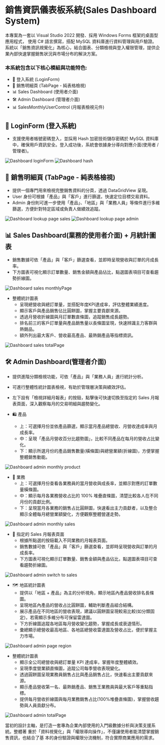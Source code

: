 ﻿# 銷售資訊儀表板系統(Sales Dashboard System)
本專案為一套以 Visual Studio 2022 開發、採用 Windows Forms 框架的桌面型應用程式， 使用 C# 語言撰寫，搭配 MySQL 資料庫進行資料管理與用戶驗證。系統以「銷售資訊視覺化」為核心，結合圖表、分類檢視與登入權限管理，提供企業內部快速掌握銷售狀況與市場分布的解決方案。
### 本系統包含以下核心模組與功能特色:
+ 🔐 登入系統 (LoginForm) 
+ 🧾 銷售明細頁 (TabPage - 純表格檢視)
+ 📊 Sales Dashboard (使用者介面)
+ 🛠 Admin Dashboard (管理者介面) 
+ 📊 SalesMonthlyUserControl (月報表檢視元件)

## 🔐 LoginForm (登入系統)
+ 支援使用者帳號密碼登入，並採用 Hash 加密技術儲存密碼於 MySQL 資料庫中，確保用戶資訊安全。登入成功後，系統會依據身分導向對應介面(使用者 / 管理者)。

![Dashboard loginForm](screenshot/loginForm.jpg)
![Dashboard hash](screenshot/hash.png)

## 🧾 銷售明細頁 (TabPage - 純表格檢視)
+ 提供一個專門用來檢視完整銷售資料的分頁，透過 DataGridView 呈現。
+ User 身份可根據「產品」與「客戶」進行篩選，快速定位目標交易資料。
+ Admin 身份則可進一步使用「產品」、「地區」與「業務人員」等條件進行多維篩選，方便針對特定區域或負責人做績效追蹤。

![Dashboard lookup page sales](screenshot/lookup_sales.jpg)
![Dashboard lookup page admin](screenshot/lookup_admin.jpg)

   
## 📊 Sales Dashboard(業務的使用者介面) + 月統計圖表
+ 銷售數據可依「產品」與「客戶」篩選查看，並即時呈現營收與訂單的月成長率。
+ 下方圖表可視化顯示訂單數量、銷售金額與產品佔比，點選圖表項目可查看趨勢折線圖。

![Dashboard sales monthlyPage](screenshot/page_monthly_sales.jpg)
  
+ 整體統計圖表
  - 呈現總營收與總訂單量，並搭配年度KPI達成率，評估整體業績進度。
  - 顯示客戶與產品銷售佔比圓餅圖，掌握主要貢獻來源。
  - 透過月營收折線圖與月訂單數直條圖，追蹤銷售成長趨勢。
  - 排名前三的客戶訂單量與產品銷售量以長條圖呈現，快速辨識主力客群與熱銷品。 
  - 額外列出最大客戶、營收最高產品、最熱銷產品等指標資訊。

![Dashboard sales totalPage](screenshot/total_sales.jpg)
 
## 🛠 Admin Dashboard(管理者介面)
+ 提供進階分類檢視功能，可依「產品」與「業務人員」進行統計分析。
+ 可進行整體性統計圖表檢視，有助於管理層決策與績效評估。
+ 左下設有「檢視詳細月報表」的按鈕，點擊後可快速切換至指定的 Sales 月報表頁面，深入觀察每月的交易明細與趨勢變化。

+ 🛍 產品
  - 上：可選擇月份並依產品篩選，顯示當月產品總營收、月營收達成率與月成長率。
  - 中：呈現「產品月營收百分比趨勢圖」，比較不同產品在每月的營收占比變化。
  - 下：顯示所選月份的產品銷售數量(橫條圖)與總營業額(折線圖)，方便掌握整體銷售動能。

![Dashboard admin monthly product](screenshot/page_monthlyProduct_admin.jpg)
  
+ 👤 業務
  - 上：可選擇月份查看各業務員的當月營收與成長率，並顯示對應的訂單數量橫條圖。 
  - 中：顯示每月各業務營收占比的 100% 堆疊直條圖，清楚比較各人在不同月份的貢獻比例。
  - 下：呈現當月各業務的銷售占比圓餅圖，快速看出主力貢獻者，以及整合顯示全體每月總營業額變化，方便觀察整體營運走勢。

![Dashboard admin monthly sales](screenshot/page_monthlySales_admin.jpg)
  
+ 👤 指定的 Sales 月報表頁面
  - 根據所點選的按鈕載入不同業務的月報表頁面。
  - 銷售數據可依「產品」與「客戶」篩選查看，並即時呈現營收與訂單的月成長率。
  - 下方圖表可視化顯示訂單數量、銷售金額與產品佔比，點選圖表項目可查看趨勢折線圖。

![Dashboard admin switch to sales](screenshot/switch_to_sales.jpg)

+ 🗺 地區統計圖表
  - 提供以「地區 + 產品」為主的分析視角，顯示地區內產品營收排名長條圖。
  - 呈現地區內產品的營收占比圓餅圖，輔助判斷產品組合結構。
  - 展示產品在不同地區的營收表現，建議以圓餅圖呈現較易比較(如分類固定)，若需顯示多維分布可保留雷達圖。
  - 下方折線圖追蹤各地區每月營收變化趨勢，掌握成長或衰退情形。
  - 彙總顯示總營收最高地區、各地區總營收雷達圖及營收占比，便於掌握主力市場。

![Dashboard admin page region](screenshot/page_region_admin.jpg)
  
+ 整體統計圖表
  - 顯示全公司總營收與總訂單量 KPI 達成率，掌握年度整體績效。
  - 呈現季度營業額直條圖，追蹤公司每季營收表現變化。
  - 透過圓餅圖呈現業務員銷售占比與產品銷售占比，快速看出主要貢獻來源。
  - 顯示產品營收第一名、最熱銷產品、銷售王業務員與最大客戶等重點指標。
  - 提供每月營收折線圖與每月業務銷售占比(100%堆疊直條圖)，掌握營收趨勢與人員貢獻分布。

![Dashboard admin totalPage](screenshot/total_admin.jpg)

當初的設計主軸，是打造一套專為企業內部使用的入門級數據分析與決策支援系統。整體著
重於「資料視覺化」與「權限導向操作」，不僅讓使用者能清楚掌握銷售資訊，也結合了基
本的身份驗證與權限分流機制，符合實際商業應用的需求。
 